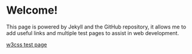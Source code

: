 # Welcome!

This page is powered by Jekyll and the GitHub repository, it allows me to add useful links and multiple test pages to assist in web development.

[w3css test page](http://github.hogwash.ga/w3css/)
